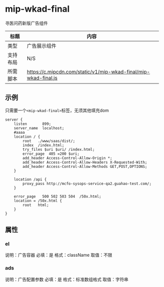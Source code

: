 # mip-wkad-final

寻医问药新版广告组件

标题|内容
----|----
类型|广告展示组件
支持布局|N/S
所需脚本|https://c.mipcdn.com/static/v1/mip-wkad-final/mip-wkad-final.js

## 示例

只需要一个`<mip-wkad-final>`标签，无须其他填充dom

```
server {
    listen       899;
    server_name  localhost;
    #aaaa
    location / {
        root   ./www/saas/dist/;
        index  /index.html;
        try_files $uri $uri/ /index.html;
        error_page  405 =200 $uri;
        add_header Access-Control-Allow-Origin *;
        add_header Access-Control-Allow-Headers X-Requested-With;
        add_header Access-Control-Allow-Methods GET,POST,OPTIONS;
    }
    
    location /api {
        proxy_pass http://mcfo-sysops-service-qa2.guahao-test.com/;
    }
    
    error_page   500 502 503 504  /50x.html;
    location = /50x.html {
        root   html;
    }
}

```
## 属性

### el

说明：广告容器
必填：是
格式：className
取值：不限

### ads

说明：广告配置参数
必填：是
格式：标准数组格式
取值：字符串
